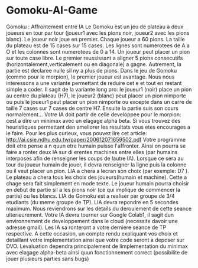 # Gomoku-AI-Game
Gomoku : Affrontement entre IA
 Le Gomoku est un jeu de plateau a deux joueurs en tour par tour (joueur1 avec les pions noir, joueur2
 avec les pions blanc). Le joueur noir joue en premier. Chaque joueur a 60 pions. La taille du plateau est de
 15 cases sur 15 cases. Les lignes sont numerotees de A a O et les colonnes sont numerotees de 0 a 14.
 Un joueur peut placer un pion sur toute case libre.
 Le premier reussissant a aligner 5 pions consecutifs (horizontalement,verticalement ou en diagonale) a
 gagne. Autrement, la partie est declaree nulle sil ny a plus de pions.
 Dans le jeu de Gomoku (comme pour le morpion), le premier joueur est avantage. Nous nous interessons
 a une variante permettant de reduire cet e et tout en restant simple a coder. Il sagit de la variante long pro:
 le joueur1 (noir) place un pion au centre du plateau (H7),
 le joueur2 (blanc) peut placer un pion nimporte ou
 puis le joueur1 peut placer un pion nimporte ou excepte dans un carre de taille 7 cases sur 7 cases de
 centre H7.
 Ensuite la partie suis son cours normalement...
 Votre IA doit partir de celle developpee pour le morpion: cest a dire un minimax avec un elagage alpha
beta. Si vous trouvez des heuristiques permettant den ameliorer les resultats vous etes encourages a le faire.
 Pour les plus curieux, vous pouvez lire cet article:
 http://ai.csie.ndhu.edu.tw/paper/200612071659502.pdf
 Votre programme doit etre pense a n quun etre humain puisse l'affronter. Ainsi on pourra se faire
 a ronter deux IA sur di erentes machines entre elles (par humains interposes afin de renseigner les coups de
 lautre IA). Lorsque ce sera au tour du joueur humain de jouer, il devra renseigner la ligne puis la colonne
 ou il veut placer un pion. LIA a chera a lecran son choix (par exemple: D7 ). Le plateau a chera tous
 les choix des joueurs(humain et machine). Cette a chage sera fait simplement en mode texte.
 Le joueur humain pourra choisir en debut de partie sil a les pions noir (ce qui implique de commencer la
 partie) ou les blancs.
 LIA de Gomoku est a realiser par groupe de 3/4 etudiants (du meme groupe de TP). LIA devra repondre
 en 5 secondes maximum.
 Nous reviendrons sur les details du deroulement de cette seance ulterieurement. Votre IA devra tourner
 sur Google Colab1, il sagit dun environnement de developpement dans le cloud (necessite davoir une adresse
 gmail).
 Les IA sa ronteront a votre derniere seance de TP respective. A cette occasion, un compte rendu
 expliquant vos choix et detaillant votre implementation ainsi que votre code seront a deposer sur DVO.
 Levaluation dependra principalement de limplementation du minimax avec elagage alpha-beta ainsi
 quun fonctionnement correct (possibilite de jouer plusieurs parties sans bugs)
